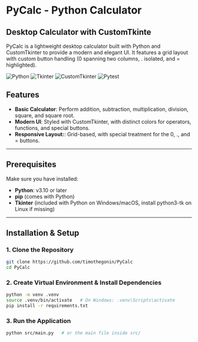 # PyCalc - Python Calculator

## Desktop Calculator with CustomTkinte

PyCalc is a lightweight desktop calculator built with Python and CustomTkinter to provide a modern and elegant UI.
It features a grid layout with custom button handling (0 spanning two columns, . isolated, and = highlighted).

![Python](https://img.shields.io/badge/Language-Python-3776AB)
![Tkinter](https://img.shields.io/badge/GUI-Tkinter-FFCC00)
![CustomTkinter](https://img.shields.io/badge/Framework-CustomTkinter-00A36C)
![Pytest](https://img.shields.io/badge/Tests-Pytest-0A9EDC)


## Features

- **Basic Calculator**: Perform addition, subtraction, multiplication, division, square, and square root.
- **Modern UI**: Styled with CustomTkinter, with distinct colors for operators, functions, and special buttons.
- **Responsive Layout:**: Grid-based, with special treatment for the 0, ., and = buttons.
---

## Prerequisites

Make sure you have installed:

- **Python**: v3.10 or later
- **pip** (comes with Python)
- **Tkinter** (included with Python on Windows/macOS, install python3-tk on Linux if missing)
---

## Installation & Setup

### 1. Clone the Repository

```bash
git clone https://github.com/timothegonin/PyCalc
cd PyCalc
```

### 2. Create Virtual Environment & Install Dependencies


```bash
python -m venv .venv
source .venv/bin/activate   # On Windows: .venv\Scripts\activate
pip install -r requirements.txt
```

### 3. Run the Application


```bash
python src/main.py   # or the main file inside src/
```
